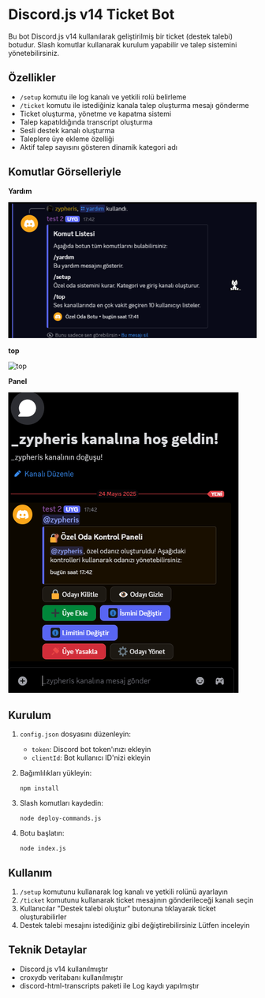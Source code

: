 # Discord.js v14 Ticket Bot

Bu bot Discord.js v14 kullanılarak geliştirilmiş bir ticket (destek talebi) botudur. Slash komutlar kullanarak kurulum yapabilir ve talep sistemini yönetebilirsiniz.

## Özellikler

- `/setup` komutu ile log kanalı ve yetkili rolü belirleme
- `/ticket` komutu ile istediğiniz kanala talep oluşturma mesajı gönderme
- Ticket oluşturma, yönetme ve kapatma sistemi
- Talep kapatıldığında transcript oluşturma
- Sesli destek kanalı oluşturma
- Taleplere üye ekleme özelliği
- Aktif talep sayısını gösteren dinamik kategori adı



## Komutlar Görselleriyle

**Yardım**


![yardım](./zyp/ozel-oda.png)  


**top**


![top](./zyp/özel-oda.png)  

**Panel**

![yardım](./zyp/ozel-oda2.png)  

## Kurulum

1. `config.json` dosyasını düzenleyin:
   - `token`: Discord bot token'ınızı ekleyin
   - `clientId`: Bot kullanıcı ID'nizi ekleyin

2. Bağımlılıkları yükleyin:
   ```
   npm install
   ```

3. Slash komutları kaydedin:
   ```
   node deploy-commands.js
   ```

4. Botu başlatın:
   ```
   node index.js
   ```

## Kullanım

1. `/setup` komutunu kullanarak log kanalı ve yetkili rolünü ayarlayın
2. `/ticket` komutunu kullanarak ticket mesajının gönderileceği kanalı seçin
3. Kullanıcılar "Destek talebi oluştur" butonuna tıklayarak ticket oluşturabilirler
4. Destek talebi mesajını istediğiniz gibi değiştirebilirsiniz Lütfen inceleyin

## Teknik Detaylar

- Discord.js v14 kullanılmıştır
- croxydb veritabanı kullanılmıştır
- discord-html-transcripts paketi ile Log kaydı yapılmıştır
